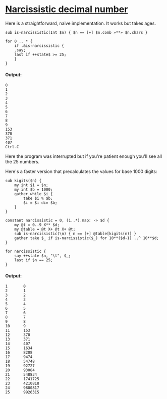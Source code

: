 [1]: http://rosettacode.org/wiki/Narcissistic_decimal_number

# [Narcissistic decimal number][1]

Here is a straightforward, naive implementation. It works but takes ages.

```perl6
sub is-narcissistic(Int $n) { $n == [+] $n.comb »**» $n.chars }
 
for 0 .. * {
    if .&is-narcissistic {
	.say;
	last if ++state$ >= 25;
    }
}
```

#### Output:
```
0
1
2
3
4
5
6
7
8
9
153
370
371
407
Ctrl-C
```


Here the program was interrupted but if you're patient enough you'll see all the 25 numbers.



Here's a faster version that precalculates the values for base 1000 digits:

```perl6
sub kigits($n) {
    my int $i = $n;
    my int $b = 1000;
    gather while $i {
        take $i % $b;
        $i = $i div $b;
    }
}
 
constant narcissistic = 0, (1..*).map: -> $d {
    my @t = 0..9 X** $d;
    my @table = @t X+ @t X+ @t;
    sub is-narcissistic(\n) { n == [+] @table[kigits(n)] }
    gather take $_ if is-narcissistic($_) for 10**($d-1) ..^ 10**$d;
}
 
for narcissistic {
    say ++state $n, "\t", $_;
    last if $n == 25;
}
```

#### Output:
```
1       0
2       1
3       2
4       3
5       4
6       5
7       6
8       7
9       8
10      9
11      153
12      370
13      371
14      407
15      1634
16      8208
17      9474
18      54748
19      92727
20      93084
21      548834
22      1741725
23      4210818
24      9800817
25      9926315
```